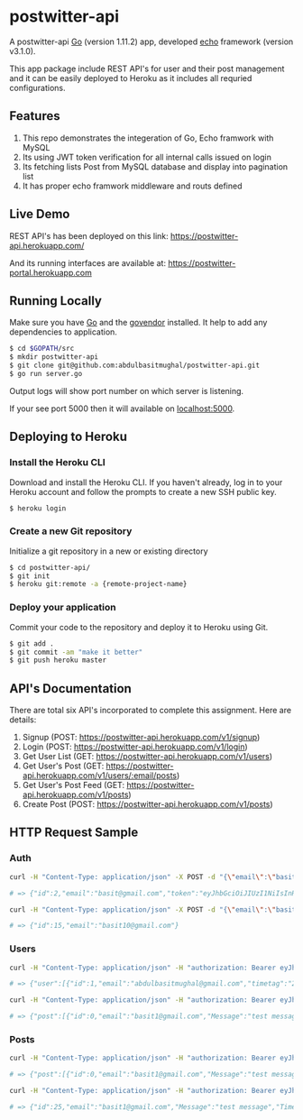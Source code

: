 
# postwitter-api

A postwitter-api [Go](https://golang.org/) (version 1.11.2) app, developed [echo](github.com/labstack/echo) framework (version v3.1.0). 

This app package include REST API's for user and their post management and it can be easily deployed to Heroku as it includes all requried configurations.

## Features

1. This repo demonstrates the integeration of Go, Echo framwork with MySQL
2. Its using JWT token verification for all internal calls issued on login
3. Its fetching lists Post from MySQL database and display into pagination list
4. It has proper echo framwork middleware and routs defined

## Live Demo

REST API's has been deployed on this link:
https://postwitter-api.herokuapp.com/

And its running interfaces are available at:
https://postwitter-portal.herokuapp.com

## Running Locally

Make sure you have [Go](http://golang.org/doc/install) and the [govendor](https://github.com/kardianos/govendor) installed. It help to add any dependencies to application.

```sh
$ cd $GOPATH/src
$ mkdir postwitter-api
$ git clone git@github.com:abdulbasitmughal/postwitter-api.git
$ go run server.go
```
Output logs will show port number on which server is listening. 

If your see port 5000 then it will available on [localhost:5000](http://localhost:5000/).

## Deploying to Heroku

### Install the Heroku CLI
Download and install the Heroku CLI. If you haven't already, log in to your Heroku account and follow the prompts to create a new SSH public key.

```sh
$ heroku login
```
### Create a new Git repository
Initialize a git repository in a new or existing directory

```sh
$ cd postwitter-api/
$ git init
$ heroku git:remote -a {remote-project-name}
```
### Deploy your application
Commit your code to the repository and deploy it to Heroku using Git.

```sh
$ git add .
$ git commit -am "make it better"
$ git push heroku master
```

## API's Documentation

There are total six API's incorporated to complete this assignment. Here are details:
1. Signup (POST: https://postwitter-api.herokuapp.com/v1/signup)
2. Login (POST: https://postwitter-api.herokuapp.com/v1/login)
3. Get User List (GET: https://postwitter-api.herokuapp.com/v1/users)
4. Get User's Post (GET: https://postwitter-api.herokuapp.com/v1/users/:email/posts)
5. Get User's Post Feed (GET: https://postwitter-api.herokuapp.com/v1/posts)
6. Create Post (POST: https://postwitter-api.herokuapp.com/v1/posts)

## HTTP Request Sample

### Auth

```bash
curl -H "Content-Type: application/json" -X POST -d "{\"email\":\"basit@gmail.com\",\"password\":\"123\"}" "http://localhost:54353/v1/login"

# => {"id":2,"email":"basit@gmail.com","token":"eyJhbGciOiJIUzI1NiIsInRasdfCJ9.eyJlbWFpbCI6ImJhc2l0QGdtYWlsLmNvbSIsImV4cCI6MTU0MjYwNDAwOH0.uGRPdwxn4-7NzL1f9XOCr-v5sQySzSvwN78M9jGh6ZY","timetag":"2018-11-13 20:55:20"}

curl -H "Content-Type: application/json" -X POST -d "{\"email\":\"basit10@gmail.com\",\"password\":\"asdf\"}" "http://localhost:54353/v1/signup"

# => {"id":15,"email":"basit10@gmail.com"}

```

### Users

```bash
curl -H "Content-Type: application/json" -H "authorization: Bearer eyJhbGciOiJIUzI1NiIsInR5cCI6IkpXVCJ9.eyJlbWFpbCI6ImJhc2l0MUBnbWFpbC5jb20iLCJleHAiOjE1NDI1MTMwMjB9.TnxeVIhuVfpaD6d46tAVBsqVs3vx9PVmL6ExMvXiqug"  -X GET "http://localhost:55625/v1/users"

# => {"user":[{"id":1,"email":"abdulbasitmughal@gmail.com","timetag":"2018-11-13 20:54:40"}]}

curl -H "Content-Type: application/json" -H "authorization: Bearer eyJhbGciOiJIUzI1NiIsInR5cCI6IkpXVCJ9.eyJlbWFpbCI6ImJhc2l0MUBnbWFpbC5jb20iLCJleHAiOjE1NDI1MTMwMjB9.TnxeVIhuVfpaD6d46tAVBsqVs3vx9PVmL6ExMvXiqug"  -X GET "http://localhost:55625/v1/users/basit1@gmail.com/posts?limit=5&page=1"

# => {"post":[{"id":0,"email":"basit1@gmail.com","Message":"test message1","TimeTag":"2018-11-16 09:33:34"},{"id":0,"email":"basit1@gmail.com","Message":"test message1","TimeTag":"2018-11-16 09:23:00"}]}

```

### Posts

```bash
curl -H "Content-Type: application/json" -H "authorization: Bearer eyJhbGciOiJIUzI1NiIsInR5cCI6IkpXVCJ9.eyJlbWFpbCI6ImJhc2l0MUBnbWFpbC5jb20iLCJleHAiOjE1NDI1MTMwMjB9.TnxeVIhuVfpaD6d46tAVBsqVs3vx9PVmL6ExMvXiqug"  -X GET "http://localhost:55625/v1/posts?page=1&limit=2"

# => {"post":[{"id":0,"email":"basit1@gmail.com","Message":"test message1","TimeTag":"2018-11-16 09:33:34"},{"id":0,"email":"basit1@gmail.com","Message":"test message1","TimeTag":"2018-11-16 09:23:00"}]}

curl -H "Content-Type: application/json" -H "authorization: Bearer eyJhbGciOiJIUzI1NiIsInR5cCI6IkpXVCJ9.eyJlbWFpbCI6ImJhc2l0MUBnbWFpbC5jb20iLCJleHAiOjE1NDI1MTMwMjB9.TnxeVIhuVfpaD6d46tAVBsqVs3vx9PVmL6ExMvXiqug" -X POST -d "{\"message\":\"test message\"}" "http://localhost:55625/v1/posts"

# => {"id":25,"email":"basit1@gmail.com","Message":"test message","TimeTag":"2018-11-16 10:21:36"}

```